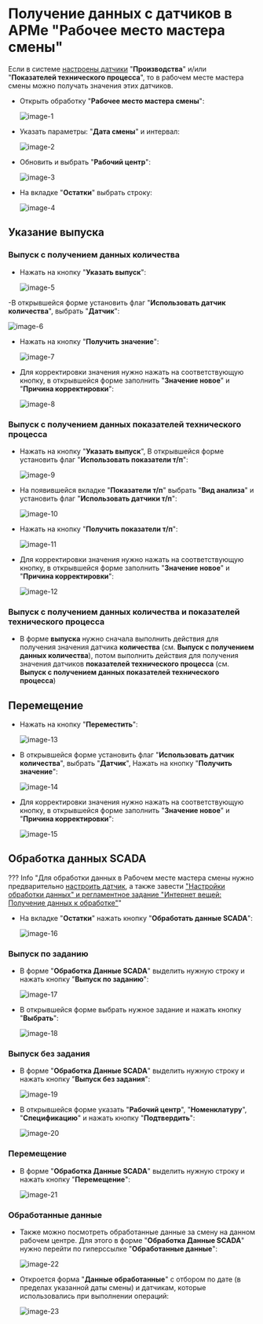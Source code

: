 # Получение данных с датчиков в АРМе "Рабочее место мастера смены"

Если в системе [настроены датчики](SystemSetting/Sensors.md) "**Производства**" и/или "**Показателей технического процесса**", то в рабочем месте мастера смены можно получать значения этих датчиков.

- Открыть обработку "**Рабочее место мастера смены**":

  ![image-1](ShiftMaster.assets/image-1.png)

- Указать параметры: "**Дата смены**" и интервал:

  ![image-2](ShiftMaster.assets/image-2.png)

- Обновить и выбрать "**Рабочий центр**":

  ![image-3](ShiftMaster.assets/image-3.png)

- На вкладке "**Остатки**" выбрать строку:

  ![image-4](ShiftMaster.assets/image-4.png)

## Указание выпуска

### Выпуск с получением данных количества

- Нажать на кнопку "**Указать выпуск**":

  ![image-5](ShiftMaster.assets/image-5.png)

-В открывшейся форме установить флаг "**Использовать датчик количества**", выбрать "**Датчик**":

  ![image-6](ShiftMaster.assets/image-6.png)

- Нажать на кнопку "**Получить значение**":

  ![image-7](ShiftMaster.assets/image-7.png)

- Для корректировки значения нужно нажать на соответствующую кнопку, в открывшейся форме заполнить "**Значение новое**" и "**Причина корректировки**":
  
  ![image-8](ShiftMaster.assets/image-8.png)

### Выпуск с получением данных показателей технического процесса

- Нажать на кнопку "**Указать выпуск**", В открывшейся форме установить флаг "**Использовать показатели т/п**":

  ![image-9](ShiftMaster.assets/image-9.png)

- На появившейся вкладке "**Показатели т/п**" выбрать "**Вид анализа**" и установить флаг "**Использовать датчики т/п**":

  ![image-10](ShiftMaster.assets/image-10.png)

- Нажать на кнопку "**Получить показатели т/п**":

  ![image-11](ShiftMaster.assets/image-11.png)

- Для корректировки значения нужно нажать на соответствующую кнопку, в открывшейся форме заполнить "**Значение новое**" и "**Причина корректировки**":

  ![image-12](ShiftMaster.assets/image-12.png)

### Выпуск с получением данных количества и показателей технического процесса

- В форме **выпуска** нужно сначала выполнить действия для получения значения датчика **количества** (см. **Выпуск с получением данных количества**), потом выполнить действия для получения значения датчиков **показателей технического процесса** (см. **Выпуск с получением данных показателей технического процесса**)

## Перемещение

- Нажать на кнопку "**Переместить**":

  ![image-13](ShiftMaster.assets/image-13.png)

- В открывшейся форме установить флаг "**Использовать датчик количества**", выбрать "**Датчик**", Нажать на кнопку "**Получить значение**":

  ![image-14](ShiftMaster.assets/image-14.png)

- Для корректировки значения нужно нажать на соответствующую кнопку, в открывшейся форме заполнить "**Значение новое**" и "**Причина корректировки**":
  
  ![image-15](ShiftMaster.assets/image-15.png)

## Обработка данных SCADA

??? Info "Для обработки данных в Рабочем месте мастера смены нужно предварительно [настроить датчик](SystemSetting/Sensors.md), а также завести ["Настройки обработки данных" и регламентное задание "Интернет вещей: Получение данных к обработке"](SystemSetting/DataToBeProcessed.md)"

- На вкладке "**Остатки**" нажать кнопку "**Обработать данные SCADA**":

  ![image-16](ShiftMaster.assets/image-16.png)

### Выпуск по заданию

- В форме "**Обработка Данные SCADA**" выделить нужную строку и нажать кнопку "**Выпуск по заданию**":

  ![image-17](ShiftMaster.assets/image-17.png)

- В открывшейся форме выбрать нужное задание и нажать кнопку "**Выбрать**":

  ![image-18](ShiftMaster.assets/image-18.png)

### Выпуск без задания

- В форме "**Обработка Данные SCADA**" выделить нужную строку и нажать кнопку "**Выпуск без задания**":

  ![image-19](ShiftMaster.assets/image-19.png)

- В открывшейся форме указать "**Рабочий центр**", "**Номенклатуру**", "**Спецификацию**" и нажать кнопку "**Подтвердить**":

  ![image-20](ShiftMaster.assets/image-20.png)

### Перемещение

- В форме "**Обработка Данные SCADA**" выделить нужную строку и нажать кнопку "**Перемещение**":

  ![image-21](ShiftMaster.assets/image-21.png)

### Обработанные данные

- Также можно посмотреть обработанные данные за смену на данном рабочем центре. Для этого в форме "**Обработка Данные SCADA**" нужно перейти по гиперссылке "**Обработанные данные**":

  ![image-22](ShiftMaster.assets/image-22.png)

- Откроется форма "**Данные обработанные**" с отбором по дате (в пределах указанной даты смены) и датчикам, которые использовались при выполнении операций:

  ![image-23](ShiftMaster.assets/image-23.png)